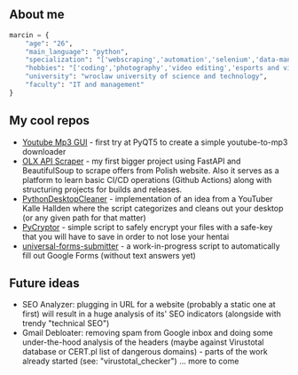 ## About me
```python
marcin = {
	"age": "26",
	"main_language": "python",
	"specialization": "['webscraping','automation','selenium','data-manipulation']",
	"hobbies": "['coding','photography','video editing','esports and videogames','hackintoshing','fixing my car']",
	"university": "wroclaw university of science and technology",
	"faculty": "IT and management"
}
```
## My cool repos
 - [Youtube Mp3 GUI](https://github.com/dixone23/python-youtube-mp3) - first try at PyQT5 to create a simple youtube-to-mp3 downloader
 - [OLX API Scraper](https://github.com/dixone23/olx-api-scraper) - my first bigger project using FastAPI and BeautifulSoup to scrape offers from Polish website. Also it serves as a platform to learn basic CI/CD operations (Github Actions) along with structuring projects for builds and releases.
 - [PythonDesktopCleaner](https://github.com/dixone23/PythonDesktopCleaner) - implementation of an idea from a YouTuber Kalle Hallden where the script categorizes and cleans out your desktop (or any given path for that matter)
 - [PyCryptor](https://github.com/dixone23/PyCryptor) - simple script to safely encrypt your files with a safe-key that you will have to save in order to not lose your hentai
 - [universal-forms-submitter](https://github.com/dixone23/universal-forms-submitter) - a work-in-progress script to automatically fill out Google Forms (without text answers yet)

## Future ideas
- SEO Analyzer: plugging in URL for a website (probably a static one at first) will result in a huge analysis of its' SEO indicators (alongside with trendy "technical SEO")
- Gmail Debloater: removing spam from Google inbox and doing some under-the-hood analysis of the headers (maybe against Virustotal database or CERT.pl list of dangerous domains) - parts of the work already started (see: "virustotal_checker")
... more to come

